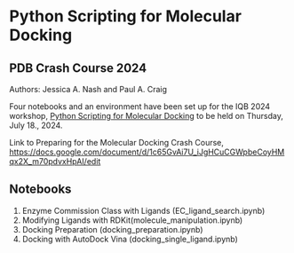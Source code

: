 # Python Scripting for Molecular Docking

## PDB Crash Course 2024

Authors: Jessica A. Nash and Paul A. Craig

Four notebooks and an environment have been set up for the IQB 2024 workshop, [Python Scripting for Molecular Docking](https://iqb.rutgers.edu/node/284) to be held on Thursday, July 18., 2024.

Link to Preparing for the Molecular Docking Crash Course, https://docs.google.com/document/d/1c65GvAi7U_iJgHCuCGWpbeCoyHMqx2X_m70pdvxHpAI/edit

## Notebooks

1. Enzyme Commission Class with Ligands (EC_ligand_search.ipynb)
2. Modifying Ligands with RDKit(molecule_manipulation.ipynb)
3. Docking Preparation (docking_preparation.ipynb)
4. Docking with AutoDock Vina (docking_single_ligand.ipynb)
